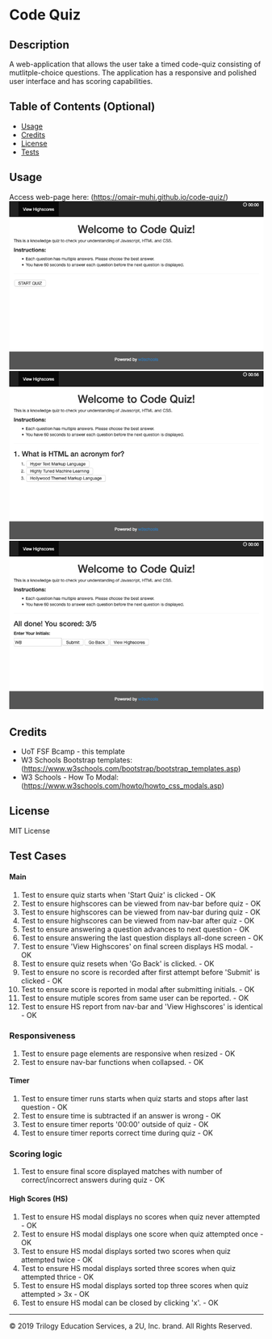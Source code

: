# Code Quiz

## Description 
A web-application that allows the user take a timed code-quiz consisting of mutlitple-choice questions. The application has a responsive and polished user interface and has scoring capabilities.

## Table of Contents (Optional)

* [Usage](#usage)
* [Credits](#credits)
* [License](#license)
* [Tests](#tests)

## Usage 

Access web-page here: (https://omair-muhi.github.io/code-quiz/)
![Code-quiz startup screen!](./assets/images/start-quiz.png)
![Code-quiz quiz screen!](./assets/images/during-quiz.png)
![Code-quiz final screen!](./assets/images/final-screen.png)

## Credits
* UoT FSF Bcamp - this template
* W3 Schools Bootstrap templates: (https://www.w3schools.com/bootstrap/bootstrap_templates.asp)
* W3 Schools - How To Modal: (https://www.w3schools.com/howto/howto_css_modals.asp)

## License

MIT License

## Test Cases
#### Main
1. Test to ensure quiz starts when 'Start Quiz' is clicked - OK
2. Test to ensure highscores can be viewed from nav-bar before quiz - OK
3. Test to ensure highscores can be viewed from nav-bar during quiz - OK
4. Test to ensure highscores can be viewed from nav-bar after quiz - OK
5. Test to ensure answering a question advances to next question - OK
6. Test to ensure answering the last question displays all-done screen  - OK
7. Test to ensure 'View Highscores' on final screen displays HS modal. - OK
8. Test to ensure quiz resets when 'Go Back' is clicked. - OK
9. Test to ensure no score is recorded after first attempt before 'Submit' is clicked - OK
10. Test to ensure score is reported in modal after submitting initials. - OK
11. Test to ensure mutiple scores from same user can be reported. - OK
12. Test to ensure HS report from nav-bar and 'View Highscores' is identical - OK
### Responsiveness
1. Test to ensure page elements are responsive when resized - OK
2. Test to ensure nav-bar functions when collapsed. - OK
#### Timer
1. Test to ensure timer runs starts when quiz starts and stops after last question - OK
2. Test to ensure time is subtracted if an answer is wrong - OK
3. Test to ensure timer reports '00:00' outside of quiz - OK
4. Test to ensure timer reports correct time during quiz - OK
### Scoring logic
1. Test to ensure final score displayed matches with number of correct/incorrect answers during quiz - OK
#### High Scores (HS)
1. Test to ensure HS modal displays no scores when quiz never attempted - OK
2. Test to ensure HS modal displays one score when quiz attempted once - OK
3. Test to ensure HS modal displays sorted two scores when quiz attempted twice - OK
4. Test to ensure HS modal displays sorted three scores when quiz attempted thrice - OK
5. Test to ensure HS modal displays sorted top three scores when quiz attempted > 3x - OK
6. Test to ensure HS modal can be closed by clicking 'x'. - OK

---
© 2019 Trilogy Education Services, a 2U, Inc. brand. All Rights Reserved.
